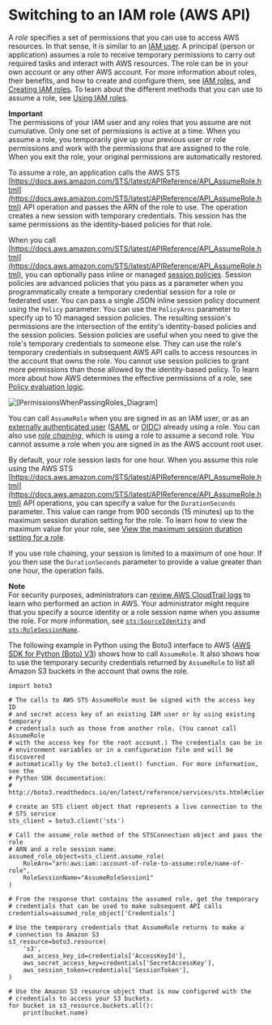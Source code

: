 # Switching to an IAM role \(AWS API\)<a name="id_roles_use_switch-role-api"></a>

A *role* specifies a set of permissions that you can use to access AWS resources\. In that sense, it is similar to an [IAM user](https://docs.aws.amazon.com/IAM/latest/UserGuide/id.html)\. A principal \(person or application\) assumes a role to receive temporary permissions to carry out required tasks and interact with AWS resources\. The role can be in your own account or any other AWS account\. For more information about roles, their benefits, and how to create and configure them, see [IAM roles](id_roles.md), and [Creating IAM roles](id_roles_create.md)\. To learn about the different methods that you can use to assume a role, see [Using IAM roles](id_roles_use.md)\.

**Important**  
The permissions of your IAM user and any roles that you assume are not cumulative\. Only one set of permissions is active at a time\. When you assume a role, you temporarily give up your previous user or role permissions and work with the permissions that are assigned to the role\. When you exit the role, your original permissions are automatically restored\.

To assume a role, an application calls the AWS STS [https://docs.aws.amazon.com/STS/latest/APIReference/API_AssumeRole.html](https://docs.aws.amazon.com/STS/latest/APIReference/API_AssumeRole.html) API operation and passes the ARN of the role to use\. The operation creates a new session with temporary credentials\. This session has the same permissions as the identity\-based policies for that role\. 

When you call [https://docs.aws.amazon.com/STS/latest/APIReference/API_AssumeRole.html](https://docs.aws.amazon.com/STS/latest/APIReference/API_AssumeRole.html), you can optionally pass inline or managed [session policies](access_policies.md#policies_session)\. Session policies are advanced policies that you pass as a parameter when you programmatically create a temporary credential session for a role or federated user\. You can pass a single JSON inline session policy document using the `Policy` parameter\. You can use the `PolicyArns` parameter to specify up to 10 managed session policies\. The resulting session's permissions are the intersection of the entity's identity\-based policies and the session policies\. Session policies are useful when you need to give the role's temporary credentials to someone else\. They can use the role's temporary credentials in subsequent AWS API calls to access resources in the account that owns the role\. You cannot use session policies to grant more permissions than those allowed by the identity\-based policy\. To learn more about how AWS determines the effective permissions of a role, see [Policy evaluation logic](reference_policies_evaluation-logic.md)\. 

![\[PermissionsWhenPassingRoles_Diagram\]](http://docs.aws.amazon.com/IAM/latest/UserGuide/images/role_passed_policy_permissions.png)

You can call `AssumeRole` when you are signed in as an IAM user, or as an [externally authenticated user](id_roles_providers.md) \([SAML](id_roles_providers_saml.md) or [OIDC](id_roles_providers_oidc.md)\) already using a role\. You can also use [*role chaining*](id_roles_terms-and-concepts.md#iam-term-role-chaining), which is using a role to assume a second role\. You cannot assume a role when you are signed in as the AWS account root user\.

By default, your role session lasts for one hour\. When you assume this role using the AWS STS [https://docs.aws.amazon.com/STS/latest/APIReference/API_AssumeRole.html](https://docs.aws.amazon.com/STS/latest/APIReference/API_AssumeRole.html) API operations, you can specify a value for the `DurationSeconds` parameter\. This value can range from 900 seconds \(15 minutes\) up to the maximum session duration setting for the role\. To learn how to view the maximum value for your role, see [View the maximum session duration setting for a role](id_roles_use.md#id_roles_use_view-role-max-session)\. 

If you use role chaining, your session is limited to a maximum of one hour\. If you then use the `DurationSeconds` parameter to provide a value greater than one hour, the operation fails\.

**Note**  
For security purposes, administrators can [review AWS CloudTrail logs](cloudtrail-integration.md#cloudtrail-integration_signin-tempcreds) to learn who performed an action in AWS\. Your administrator might require that you specify a source identity or a role session name when you assume the role\. For more information, see [`sts:SourceIdentity`](reference_policies_iam-condition-keys.md#ck_sourceidentity) and [`sts:RoleSessionName`](reference_policies_iam-condition-keys.md#ck_rolesessionname)\.

The following example in Python using the Boto3 interface to AWS \([AWS SDK for Python \(Boto\) V3](https://aws.amazon.com/tools/)\) shows how to call `AssumeRole`\. It also shows how to use the temporary security credentials returned by `AssumeRole` to list all Amazon S3 buckets in the account that owns the role\.

```
import boto3

# The calls to AWS STS AssumeRole must be signed with the access key ID
# and secret access key of an existing IAM user or by using existing temporary 
# credentials such as those from another role. (You cannot call AssumeRole 
# with the access key for the root account.) The credentials can be in 
# environment variables or in a configuration file and will be discovered 
# automatically by the boto3.client() function. For more information, see the 
# Python SDK documentation: 
# http://boto3.readthedocs.io/en/latest/reference/services/sts.html#client

# create an STS client object that represents a live connection to the 
# STS service
sts_client = boto3.client('sts')

# Call the assume_role method of the STSConnection object and pass the role
# ARN and a role session name.
assumed_role_object=sts_client.assume_role(
    RoleArn="arn:aws:iam::account-of-role-to-assume:role/name-of-role",
    RoleSessionName="AssumeRoleSession1"
)

# From the response that contains the assumed role, get the temporary 
# credentials that can be used to make subsequent API calls
credentials=assumed_role_object['Credentials']

# Use the temporary credentials that AssumeRole returns to make a 
# connection to Amazon S3  
s3_resource=boto3.resource(
    's3',
    aws_access_key_id=credentials['AccessKeyId'],
    aws_secret_access_key=credentials['SecretAccessKey'],
    aws_session_token=credentials['SessionToken'],
)

# Use the Amazon S3 resource object that is now configured with the 
# credentials to access your S3 buckets. 
for bucket in s3_resource.buckets.all():
    print(bucket.name)
```